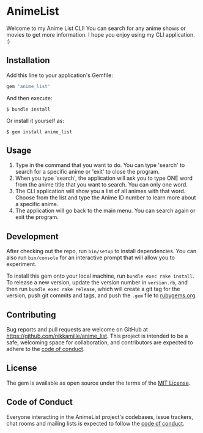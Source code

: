 # AnimeList

Welcome to my Anime List CLI! You can search for any anime shows or movies to get more information. I hope you enjoy using my CLI application. :)

## Installation

Add this line to your application's Gemfile:

```ruby
gem 'anime_list'
```

And then execute:

    $ bundle install

Or install it yourself as:

    $ gem install anime_list

## Usage

1. Type in the command that you want to do. You can type 'search' to search for a specific anime or 'exit' to close the program.
2. When you type 'search', the application will ask you to type ONE word from the anime title that you want to search. You can only one word.
3. The CLI application will show you a list of all animes with that word. Choose from the list and type the Anime ID number to learn more about a specific anime.
4. The application will go back to the main menu. You can search again or exit the program.

## Development

After checking out the repo, run `bin/setup` to install dependencies. You can also run `bin/console` for an interactive prompt that will allow you to experiment.

To install this gem onto your local machine, run `bundle exec rake install`. To release a new version, update the version number in `version.rb`, and then run `bundle exec rake release`, which will create a git tag for the version, push git commits and tags, and push the `.gem` file to [rubygems.org](https://rubygems.org).

## Contributing

Bug reports and pull requests are welcome on GitHub at https://github.com/nikkamille/anime_list. This project is intended to be a safe, welcoming space for collaboration, and contributors are expected to adhere to the [code of conduct](https://github.com/nikkamille/anime_list/blob/master/CODE_OF_CONDUCT.md).


## License

The gem is available as open source under the terms of the [MIT License](https://opensource.org/licenses/MIT).

## Code of Conduct

Everyone interacting in the AnimeList project's codebases, issue trackers, chat rooms and mailing lists is expected to follow the [code of conduct](https://github.com/nikkamille/anime_list/blob/master/CODE_OF_CONDUCT.md).
